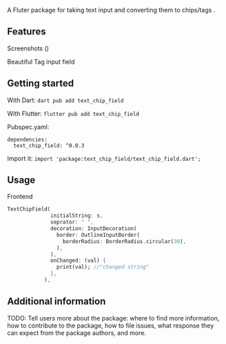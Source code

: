<!-- 
This README describes the package. If you publish this package to pub.dev,
this README's contents appear on the landing page for your package.

For information about how to write a good package README, see the guide for
[writing package pages](https://dart.dev/guides/libraries/writing-package-pages). 

For general information about developing packages, see the Dart guide for
[creating packages](https://dart.dev/guides/libraries/create-library-packages)
and the Flutter guide for
[developing packages and plugins](https://flutter.dev/developing-packages). 
-->

A Fluter package for taking text input and converting them to chips/tags .

## Features
 Screenshots
()

 Beautiful Tag input field


## Getting started
With Dart: 
```dart pub add text_chip_field```

With Flutter:
```flutter pub add text_chip_field```

Pubspec.yaml:

```
dependencies:
  text_chip_field: ^0.0.3
```

Import it:
```import 'package:text_chip_field/text_chip_field.dart';```

## Usage

Frontend

```dart
TextChipField(
              initialString: s,
              seprator: " ",
              decoration: InputDecoration(
                border: OutlineInputBorder(
                  borderRadius: BorderRadius.circular(30),
                ),
              ),
              onChanged: (val) {
                print(val); //"changed string"
              },
            ),
```

## Additional information

TODO: Tell users more about the package: where to find more information, how to 
contribute to the package, how to file issues, what response they can expect 
from the package authors, and more.
